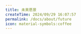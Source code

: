 ```yaml
---
title: 未来愿景
createTime: 2024/09/29 16:07:57
permalink: /docs/about/future
icon: material-symbols:coffee
---
```

